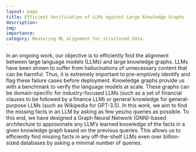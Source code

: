 ```yaml
---
layout: page
title: Efficient Verification of LLMs against Large Knowledge Graphs
description: 
img: 
importance: 
category: Measuring ML alignment for structured data.
---
```


In an ongoing work, our objective is to efficiently find the alignment between large language
models (LLMs) and large knowledge graphs. LLMs have been shown to suffer from
hallucinations of unnecessary content that can be harmful. Thus, it is extremely important to
pre-emptively identify and flag these failure cases before deployment. Knowledge graphs
provide us with a benchmark to verify the language models at scale. These graphs can be
domain-specific for industry-focused LLMs (such as a set of financial clauses to be followed
by a finance LLM) or general knowledge for general-purpose LLMs (such as Wikipedia for
GPT-3.5). In this work, we aim to find the missing facts in an LLM by asking as few yes/no
queries as possible. To this end, we have designed a Graph Neural Network (GNN)-based
architecture to approximate any LLM’s learned knowledge of the facts in a given knowledge
graph based on the previous queries. This allows us to efficiently find missing facts in any
off-the-shelf LLMs even over billion-sized databases by asking a minimal number of queries.